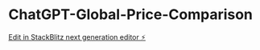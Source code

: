 # ChatGPT-Global-Price-Comparison

[Edit in StackBlitz next generation editor ⚡️](https://stackblitz.com/~/github.com/6Kmfi6HP/ChatGPT-Global-Price-Comparison)